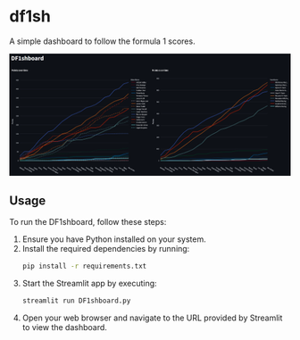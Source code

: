 # df1sh
A simple dashboard to follow the formula 1 scores.

![DF1shboard](assets/showcase.png)

## Usage

To run the DF1shboard, follow these steps:

1. Ensure you have Python installed on your system.
2. Install the required dependencies by running:
    ```bash
    pip install -r requirements.txt
    ```
3. Start the Streamlit app by executing:
    ```bash
    streamlit run DF1shboard.py
    ```
4. Open your web browser and navigate to the URL provided by Streamlit to view the dashboard.